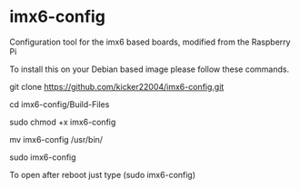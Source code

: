 imx6-config
============

Configuration tool for the imx6 based boards, modified from the Raspberry Pi


To install this on your Debian based image please follow these commands.

  git clone https://github.com/kicker22004/imx6-config.git

  cd imx6-config/Build-Files

  sudo chmod +x imx6-config
  
  mv imx6-config /usr/bin/
  
  sudo imx6-config

To open after reboot just type (sudo imx6-config)
